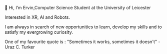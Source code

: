 👋 Hi, I’m Ervin,Computer Science Student at the University of Leicester

 Interested in XR, AI and Robots.
 
 I am always in search of new opportunities to learn, develop my skills and to satisfy my evergrowing curiosity.

One of my favourite quote is : 
"Sometimes it works, sometimes it doesn't" - Uraz C. Turker

<!---
RivenSama/RivenSama is a ✨ special ✨ repository because its `README.md` (this file) appears on your GitHub profile.
You can click the Preview link to take a look at your changes.
--->
